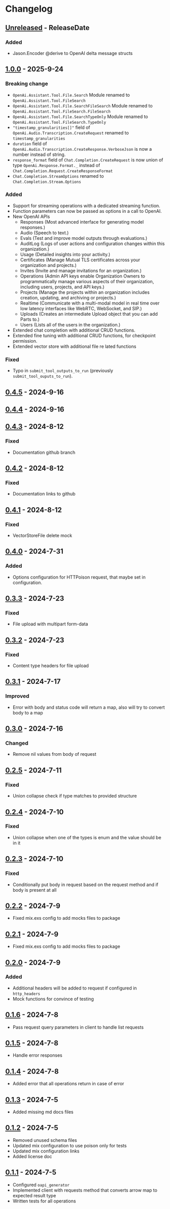 # Changelog
<!-- next-header -->
## [Unreleased] - ReleaseDate
### Added
- Jason.Encoder @derive to OpenAI delta message structs

## [1.0.0] - 2025-9-24

### Breaking change
- `OpenAi.Assistant.Tool.File.Search` Module renamed to `OpenAi.Assistant.Tool.FileSearch`
- `OpenAi.Assistant.Tool.File.SearchFileSearch` Module renamed to `OpenAi.Assistant.Tool.FileSearch.FileSearch`
- `OpenAi.Assistant.Tool.File.SearchTypeOnly` Module renamed to `OpenAi.Assistant.Tool.FileSearch.TypeOnly`
- `"timestamp_granularities[]"` field of `OpenAi.Audio.Transcription.CreateRequest` renamed to `timestamp_granularities` 
- `duration` field of `OpenAi.Audio.Transcription.CreateResponse.VerboseJson` is now a number instead of string.
- `response_format` field of `Chat.Completion.CreateRequest` is now union of type `OpenAi.Response.Format._` instead of `Chat.Completion.Request.CreateResponseFormat`
- `Chat.Completion.StreamOptions` renamed to `Chat.Completion.Stream.Options`

### Added
- Support for streaming operations with a dedicated streaming function.
- Function parameters can now be passed as options in a call to OpenAI.
- New OpenAI APIs
    - Responses (Most advanced interface for generating model responses.)
    - Audio (Speech to text.)
    - Evals (Test and improve model outputs through evaluations.)
    - AuditLog (Logs of user actions and configuration changes within this organization.)
    - Usage (Detailed insights into your activity.)
    - Certificates (Manage Mutual TLS certificates across your organization and projects.)
    - Invites (Invite and manage invitations for an organization.)
    - Operations (Admin API keys enable Organization Owners to programmatically manage various aspects of their organization, including users, projects, and API keys.)
    - Projects (Manage the projects within an organization includes creation, updating, and archiving or projects.)
    - Realtime (Communicate with a multi-modal model in real time over low latency interfaces like WebRTC, WebSocket, and SIP.)
    - Uploads (Creates an intermediate Upload object that you can add Parts to.)
    - Users (Lists all of the users in the organization.)
- Extended chat completion with additional CRUD functions.
- Extended fine tuning with additional CRUD functions, for checkpoint permission.
- Extended vector store with additional file re lated functions

### Fixed
- Typo in `submit_tool_outputs_to_run` (previously `submit_tool_ouputs_to_run`).

## [0.4.5] - 2024-9-16
## [0.4.4] - 2024-9-16
## [0.4.3] - 2024-8-12
### Fixed
- Documentation github branch

## [0.4.2] - 2024-8-12
### Fixed
- Documentation links to github

## [0.4.1] - 2024-8-12
### Fixed
- VectorStoreFile delete mock

## [0.4.0] - 2024-7-31
### Added
- Options configuration for HTTPoison request, that maybe set in configuration.

## [0.3.3] - 2024-7-23
### Fixed
- File upload with multipart form-data

## [0.3.2] - 2024-7-23
### Fixed
- Content type headers for file upload

## [0.3.1] - 2024-7-17
### Improved
- Error with body and status code will return a map, also will try to convert body to a map

## [0.3.0] - 2024-7-16
### Changed
- Remove nil values from body of request

## [0.2.5] - 2024-7-11
### Fixed
- Union collapse check if type matches to provided structure 

## [0.2.4] - 2024-7-10
### Fixed 
- Union collapse when one of the types is enum and the value should be in it

## [0.2.3] - 2024-7-10
### Fixed
- Conditionally put body in request based on the request method and if body is present at all

## [0.2.2] - 2024-7-9
- Fixed mix.exs config to add mocks files to package

## [0.2.1] - 2024-7-9
- Fixed mix.exs config to add mocks files to package

## [0.2.0] - 2024-7-9
### Added
- Additional headers will be added to request if configured in `http_headers`
- Mock functions for convince of testing

## [0.1.6] - 2024-7-8
- Pass request query parameters in client to handle list requests

## [0.1.5] - 2024-7-8
- Handle error responses

## [0.1.4] - 2024-7-8
- Added error that all operations return in case of error

## [0.1.3] - 2024-7-5
- Added missing md docs files 

## [0.1.2] - 2024-7-5
- Removed unused schema files
- Updated mix configuration to use poison only for tests
- Updated mix configuration links
- Added license doc

## [0.1.1] - 2024-7-5
- Configured `oapi_generator` 
- Implemented client with requests method that converts arrow map to expected result type
- Written tests for all operations 

<!-- next-url -->
[Unreleased]: https://github.com/wois-org/open-api-open-ai/compare/v1.0.0...HEAD
[1.0.0]: https://github.com/wois-org/open-api-open-ai/compare/v0.4.5...v1.0.0
[0.4.5]: https://github.com/wois-org/open-api-open-ai/compare/v0.4.4...v0.4.5
[0.4.4]: https://github.com/wois-org/open-api-open-ai/compare/v0.4.3...v0.4.4
[0.4.3]: https://github.com/wois-org/open-api-open-ai/compare/v0.4.2...v0.4.3
[0.4.2]: https://github.com/wois-org/open-api-open-ai/compare/v0.4.1...v0.4.2
[0.4.1]: https://github.com/wois-org/open-api-open-ai/compare/v0.4.0...v0.4.1
[0.4.0]: https://github.com/wois-org/open-api-open-ai/compare/v0.3.3...v0.4.0
[0.3.3]: https://github.com/wois-org/open-api-open-ai/compare/v0.3.2...v0.3.3
[0.3.2]: https://github.com/wois-org/open-api-open-ai/compare/v0.3.1...v0.3.2
[0.3.1]: https://github.com/wois-org/open-api-open-ai/compare/v0.3.0...v0.3.1
[0.3.0]: https://github.com/wois-org/open-api-open-ai/compare/v0.2.5...v0.3.0
[0.2.5]: https://github.com/wois-org/open-api-open-ai/compare/v0.2.4...v0.2.5
[0.2.4]: https://github.com/wois-org/open-api-open-ai/compare/v0.2.3...v0.2.4
[0.2.3]: https://github.com/wois-org/open-api-open-ai/compare/v0.2.2...v0.2.3
[0.2.2]: https://github.com/wois-org/open-api-open-ai/compare/v0.2.1...v0.2.2
[0.2.1]: https://github.com/wois-org/open-api-open-ai/compare/v0.2.0...v0.2.1
[0.2.0]: https://github.com/wois-org/open-api-open-ai/compare/v0.1.6...v0.2.0
[0.1.6]: https://github.com/wois-org/open-api-open-ai/compare/v0.1.5...v0.1.6
[0.1.5]: https://github.com/wois-org/open-api-open-ai/compare/v0.1.4...v0.1.5
[0.1.4]: https://github.com/wois-org/open-api-open-ai/compare/v0.1.3...v0.1.4
[0.1.3]: https://github.com/wois-org/open-api-open-ai/compare/v0.1.2...v0.1.3
[0.1.2]: https://github.com/wois-org/open-api-open-ai/compare/v0.1.1...v0.1.2
[0.1.1]: https://github.com/wois-org/open-api-open-ai/compare/627efb7...v0.1.1
